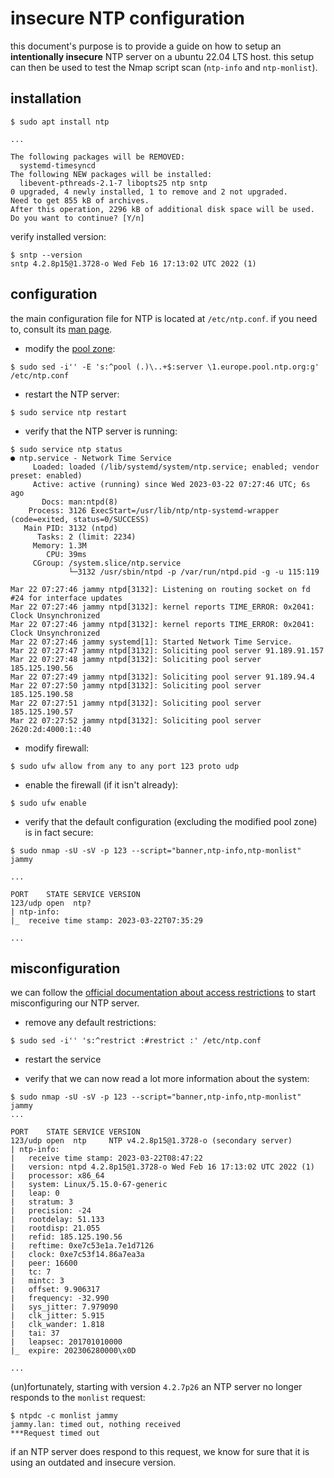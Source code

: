 # insecure NTP configuration

this document's purpose is to provide a guide on how to setup an **intentionally insecure** NTP server on a ubuntu 22.04 LTS host.
this setup can then be used to test the Nmap script scan (`ntp-info` and `ntp-monlist`).

## installation

```text
$ sudo apt install ntp

...

The following packages will be REMOVED:
  systemd-timesyncd
The following NEW packages will be installed:
  libevent-pthreads-2.1-7 libopts25 ntp sntp
0 upgraded, 4 newly installed, 1 to remove and 2 not upgraded.
Need to get 855 kB of archives.
After this operation, 2296 kB of additional disk space will be used.
Do you want to continue? [Y/n]
```

verify installed version:

```text
$ sntp --version
sntp 4.2.8p15@1.3728-o Wed Feb 16 17:13:02 UTC 2022 (1)
```

## configuration

the main configuration file for NTP is located at `/etc/ntp.conf`.
if you need to, consult its [man page](https://man.archlinux.org/man/ntp.conf.5).

* modify the [pool zone](https://support.ntp.org/bin/view/Servers/NTPPoolServers):

```text
$ sudo sed -i'' -E 's:^pool (.)\..+$:server \1.europe.pool.ntp.org:g' /etc/ntp.conf
```

* restart the NTP server:

```text
$ sudo service ntp restart
```

* verify that the NTP server is running:

```text
$ sudo service ntp status
● ntp.service - Network Time Service
     Loaded: loaded (/lib/systemd/system/ntp.service; enabled; vendor preset: enabled)
     Active: active (running) since Wed 2023-03-22 07:27:46 UTC; 6s ago
       Docs: man:ntpd(8)
    Process: 3126 ExecStart=/usr/lib/ntp/ntp-systemd-wrapper (code=exited, status=0/SUCCESS)
   Main PID: 3132 (ntpd)
      Tasks: 2 (limit: 2234)
     Memory: 1.3M
        CPU: 39ms
     CGroup: /system.slice/ntp.service
             └─3132 /usr/sbin/ntpd -p /var/run/ntpd.pid -g -u 115:119

Mar 22 07:27:46 jammy ntpd[3132]: Listening on routing socket on fd #24 for interface updates
Mar 22 07:27:46 jammy ntpd[3132]: kernel reports TIME_ERROR: 0x2041: Clock Unsynchronized
Mar 22 07:27:46 jammy ntpd[3132]: kernel reports TIME_ERROR: 0x2041: Clock Unsynchronized
Mar 22 07:27:46 jammy systemd[1]: Started Network Time Service.
Mar 22 07:27:47 jammy ntpd[3132]: Soliciting pool server 91.189.91.157
Mar 22 07:27:48 jammy ntpd[3132]: Soliciting pool server 185.125.190.56
Mar 22 07:27:49 jammy ntpd[3132]: Soliciting pool server 91.189.94.4
Mar 22 07:27:50 jammy ntpd[3132]: Soliciting pool server 185.125.190.58
Mar 22 07:27:51 jammy ntpd[3132]: Soliciting pool server 185.125.190.57
Mar 22 07:27:52 jammy ntpd[3132]: Soliciting pool server 2620:2d:4000:1::40
```

* modify firewall:

```text
$ sudo ufw allow from any to any port 123 proto udp
```

* enable the firewall (if it isn't already):

```text
$ sudo ufw enable
```

* verify that the default configuration (excluding the modified pool zone) is in fact secure:

```text
$ sudo nmap -sU -sV -p 123 --script="banner,ntp-info,ntp-monlist" jammy

...

PORT    STATE SERVICE VERSION
123/udp open  ntp?
| ntp-info:
|_  receive time stamp: 2023-03-22T07:35:29

...
```

## misconfiguration

we can follow the [official documentation about access restrictions](https://support.ntp.org/Support/AccessRestrictions) to start misconfiguring our NTP server.

* remove any default restrictions:

```text
$ sudo sed -i'' 's:^restrict :#restrict :' /etc/ntp.conf
```

* restart the service

* verify that we can now read a lot more information about the system:

```text
$ sudo nmap -sU -sV -p 123 --script="banner,ntp-info,ntp-monlist" jammy
...

PORT    STATE SERVICE VERSION
123/udp open  ntp     NTP v4.2.8p15@1.3728-o (secondary server)
| ntp-info:
|   receive time stamp: 2023-03-22T08:47:22
|   version: ntpd 4.2.8p15@1.3728-o Wed Feb 16 17:13:02 UTC 2022 (1)
|   processor: x86_64
|   system: Linux/5.15.0-67-generic
|   leap: 0
|   stratum: 3
|   precision: -24
|   rootdelay: 51.133
|   rootdisp: 21.055
|   refid: 185.125.190.56
|   reftime: 0xe7c53e1a.7e1d7126
|   clock: 0xe7c53f14.86a7ea3a
|   peer: 16600
|   tc: 7
|   mintc: 3
|   offset: 9.906317
|   frequency: -32.990
|   sys_jitter: 7.979090
|   clk_jitter: 5.915
|   clk_wander: 1.818
|   tai: 37
|   leapsec: 201701010000
|_  expire: 202306280000\x0D

...
```

(un)fortunately, starting with version `4.2.7p26` an NTP server no longer responds to the `monlist` request:

```text
$ ntpdc -c monlist jammy
jammy.lan: timed out, nothing received
***Request timed out
```

if an NTP server does respond to this request, we know for sure that it is using an outdated and insecure version.

